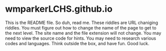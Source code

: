 # wmparkerLCHS.github.io
This is the README file.
So duh, read me.
These riddles are URL chaniging riddles.
You must figure out how to change the name of the page to get to the next level. 
The site name and the file extension will not change.
You may need to view the source code for hints.
You may need to research various codes and languages.
Think outside the box, and have fun.
Good luck.
